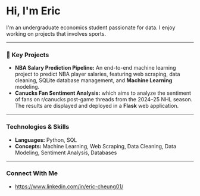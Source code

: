 # Hi, I'm Eric

I'm an undergraduate economics student passionate for data. I enjoy working on projects that involves sports.

---

### 🚀 Key Projects

* **NBA Salary Prediction Pipeline:** An end-to-end machine learning project to predict NBA player salaries, featuring web scraping, data cleaning, SQLite database management, and **Machine Learning** modeling.
* **Canucks Fan Sentiment Analysis:** which aims to analyze the sentiment of fans on r/canucks post-game threads from the 2024–25 NHL season. The results are displayed and deployed in a **Flask** web application.

---

### Technologies & Skills

* **Languages:** Python, SQL
* **Concepts:** Machine Learning, Web Scraping, Data Cleaning, Data Modeling, Sentiment Analysis, Databases

---

### Connect With Me

* https://www.linkedin.com/in/eric-cheung01/
<!---
ericcheung1/ericcheung1 is a ✨ special ✨ repository because its `README.md` (this file) appears on your GitHub profile.
You can click the Preview link to take a look at your changes.
--->
